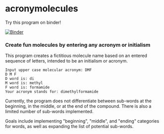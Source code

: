 # acronymolecules

Try this program on binder!

[![Binder](https://mybinder.org/badge_logo.svg)](https://mybinder.org/v2/gh/tyrochymicus/acronymolecules/master)

### Create fun molecules by entering any acronym or initialism

This program creates a fictitious molecule name based on an entered sequence of letters, intended to be an initialism or acronym.

```
Input upper case molecular acronym: DMF
D M F
D word is: di
M word is: methyl
F word is: formamide
Your acronym stands for: dimethylformamide
```

Currently, the program does not differentiate between sub-words at the beginning, in the middle, or at the end of the compound. There is also a limited number of sub-words implemented.

Goals include implementing "beginning", "middle", and "ending" categories for words, as well as expanding the list of potential sub-words.
